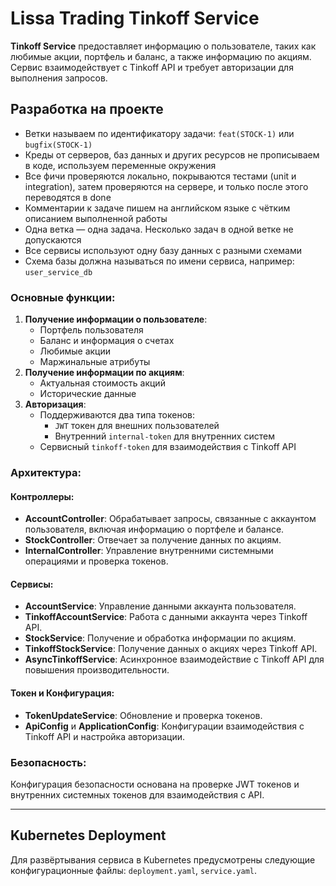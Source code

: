 # Lissa Trading Tinkoff Service

**Tinkoff Service** предоставляет информацию о пользователе, таких как любимые акции, портфель и баланс, а также
информацию по акциям. Сервис взаимодействует с Tinkoff API и требует авторизации для выполнения запросов.

## Разработка на проекте

- Ветки называем по идентификатору задачи: `feat(STOCK-1)` или `bugfix(STOCK-1)`
- Креды от серверов, баз данных и других ресурсов не прописываем в коде, используем переменные окружения
- Все фичи проверяются локально, покрываются тестами (unit и integration), затем проверяются на сервере, и только после
  этого переводятся в done
- Комментарии к задаче пишем на английском языке с чётким описанием выполненной работы
- Одна ветка — одна задача. Несколько задач в одной ветке не допускаются
- Все сервисы используют одну базу данных с разными схемами
- Схема базы должна называться по имени сервиса, например: `user_service_db`

### Основные функции:

1. **Получение информации о пользователе**:
    - Портфель пользователя
    - Баланс и информация о счетах
    - Любимые акции
    - Маржинальные атрибуты
2. **Получение информации по акциям**:
    - Актуальная стоимость акций
    - Исторические данные
3. **Авторизация**:
    - Поддерживаются два типа токенов:
        - `JWT` токен для внешних пользователей
        - Внутренний `internal-token` для внутренних систем
    - Сервисный `tinkoff-token` для взаимодействия с Tinkoff API

### Архитектура:

#### Контроллеры:

- **AccountController**: Обрабатывает запросы, связанные с аккаунтом пользователя, включая информацию о портфеле и
  балансе.
- **StockController**: Отвечает за получение данных по акциям.
- **InternalController**: Управление внутренними системными операциями и проверка токенов.

#### Сервисы:

- **AccountService**: Управление данными аккаунта пользователя.
- **TinkoffAccountService**: Работа с данными аккаунта через Tinkoff API.
- **StockService**: Получение и обработка информации по акциям.
- **TinkoffStockService**: Получение данных о акциях через Tinkoff API.
- **AsyncTinkoffService**: Асинхронное взаимодействие с Tinkoff API для повышения производительности.

#### Токен и Конфигурация:

- **TokenUpdateService**: Обновление и проверка токенов.
- **ApiConfig** и **ApplicationConfig**: Конфигурации взаимодействия с Tinkoff API и настройка авторизации.

### Безопасность:

Конфигурация безопасности основана на проверке JWT токенов и внутренних системных токенов для взаимодействия с API.

---

## Kubernetes Deployment

Для развёртывания сервиса в Kubernetes предусмотрены следующие конфигурационные файлы:
`deployment.yaml`, `service.yaml`.
